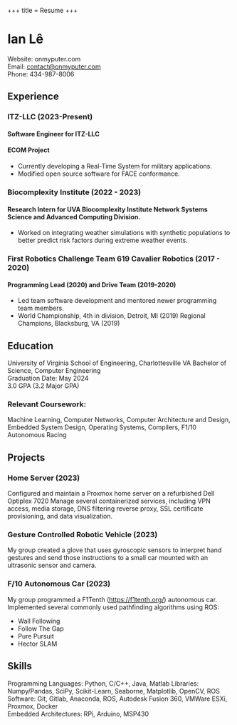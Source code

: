 +++
title = Resume
+++
# Ian Lê
Website: onmyputer.com  
Email: contact@onmyputer.com  
Phone: 434-987-8006
## Experience
### ITZ-LLC (2023-Present)
#### Software Engineer for ITZ-LLC
#### ECOM Project
- Currently developing a Real-Time System for military applications.
- Modified open source software for FACE conformance. 
### Biocomplexity Institute (2022 - 2023)
#### Research Intern for UVA Biocomplexity Institute Network Systems Science and Advanced Computing Division.
- Worked on integrating weather simulations with synthetic populations to better predict risk factors during extreme weather events.
### First Robotics Challenge Team 619 Cavalier Robotics (2017 - 2020)
#### Programming Lead (2020) and Drive Team (2019-2020)
- Led team software development and mentored newer programming team members.
- World Championship, 4th in division, Detroit, MI (2019)
Regional Champions, Blacksburg, VA (2019)
## Education
University of Virginia School of Engineering, Charlottesville VA
Bachelor of Science, Computer Engineering  
Graduation Date: May 2024  
3.0 GPA (3.2 Major GPA)  
### Relevant Coursework:
Machine Learning, Computer Networks, Computer Architecture and Design, Embedded System Design, Operating Systems, Compilers, F1/10 Autonomous Racing
## Projects
### Home Server (2023)  
Configured and maintain a Proxmox home server on a refurbished Dell Optiplex 7020
Manage several containerized services, including VPN access, media storage, DNS filtering reverse proxy, SSL certificate provisioning, and data visualization. 
### Gesture Controlled Robotic Vehicle (2023)  
My group created a glove that uses gyroscopic sensors to interpret hand gestures and send those instructions to a small car mounted with an ultrasonic sensor and camera.
### F/10 Autonomous Car (2023)  
My group programmed a F1Tenth (https://f1tenth.org/) autonomous car.
Implemented several commonly used pathfinding algorithms using ROS:
- Wall Following
- Follow The Gap
- Pure Pursuit
- Hector SLAM
## Skills
Programming Languages: Python, C/C++,  Java, Matlab
Libraries: Numpy/Pandas, SciPy, Scikit-Learn, Seaborne, Matplotlib, OpenCV, ROS  
Software: Git, Gitlab, Anaconda, ROS, Autodesk Fusion 360, VMWare ESXi, Proxmox, Docker  
Embedded Architectures: RPi, Arduino, MSP430  
